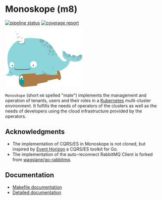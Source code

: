 # Monoskope (m8)

[![pipeline status](https://gitlab.figo.systems/platform/monoskope/monoskope/badges/main/pipeline.svg)](https://gitlab.figo.systems/platform/monoskope/monoskope/-/commits/main)
[![coverage report](https://gitlab.figo.systems/platform/monoskope/monoskope/badges/main/coverage.svg)](https://gitlab.figo.systems/platform/monoskope/monoskope/-/commits/main)

![Monoskope Logo](assets/logo/monoskope.png)

`Monoskope` (short `m8` spelled "mate") implements the management and operation of tenants, users and their roles in a [Kubernetes](https://kubernetes.io/) multi-cluster environment. It fulfills the needs of operators of the clusters as well as the needs of developers using the cloud infrastructure provided by the operators.

## Acknowledgments

* The implementation of CQRS/ES in Monoskope is not cloned, but inspired by [Event Horizon](https://github.com/looplab/eventhorizon) a CQRS/ES toolkit for Go.
* The implementation of the auto-reconnect RabbitMQ Client is forked from [wagslane/go-rabbitmq](https://github.com/wagslane/go-rabbitmq).

## Documentation

* [Makefile documentation](Makefile.md)
* [Detailed documentation](docs)
